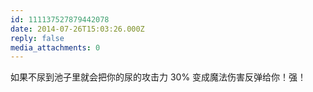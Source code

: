 ```yaml
---
id: 111137527879442078
date: 2014-07-26T15:03:26.000Z
reply: false
media_attachments: 0
---
```


如果不尿到池子里就会把你的尿的攻击力 30% 变成魔法伤害反弹给你！强！

